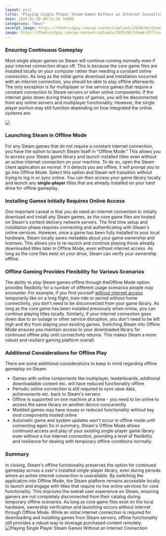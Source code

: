 ```yaml
---
layout: post
title: "Playing Single Player Steam Games Without an Internet Connection"
date: 2024-01-30 09:11:56 +0000
categories: "News"
excerpt_image: https://thedroidguy.com/wp-content/uploads/2020/08/Steam-Offline-Mode-logo.jpg
image: https://thedroidguy.com/wp-content/uploads/2020/08/Steam-Offline-Mode-logo.jpg
---
```


### Ensuring Continuous Gameplay
Most single player games on Steam will continue running normally even if your internet connection drops off. This is because the core game files are installed locally on your computer rather than needing a constant online connection. As long as the initial game download and installation occurred with an internet connection, you should be able to play offline afterwards. 
The only exception is for multiplayer or live service games that require a constant connection to Steam servers or other online components. If the internet goes down during these types of games, you will be disconnected from any online servers and multiplayer functionality. However, the single player portion may still function depending on how integrated the online systems are.

![](https://techbriefly.com/wp-content/uploads/2021/02/steam-baglilik-ile-indirim-verecek-1.jpg)
### Launching Steam in Offline Mode
For any Steam games that do not require a constant internet connection, you have the option to launch Steam itself in "Offline Mode." This allows you to access your Steam game library and launch installed titles even without an active internet connection on your machine. 
To do so, open the Steam client application as normal. If it detects you are offline, it will prompt you to go into Offline Mode. Select this option and Steam will transition without trying to log in or sync online. You can then access your game library locally and launch any **single-player** titles that are already installed on your hard drive for offline gameplay.
### Installing Games Initially Requires Online Access
One important caveat is that you do need an internet connection to initially download and install any Steam games, as the core game files are hosted on Steam's content delivery network servers. The first time setup and installation phase requires connecting and authenticating with Steam's online services.
However, once a game has been fully installed to your local hardware, Steam locally saves metadata about your game ownership and licenses. This allows you to re-launch and continue playing those already downloaded titles later in Offline Mode, even without internet access. As long as the core files exist on your drive, Steam can verify your ownership offline.
### Offline Gaming Provides Flexibility for Various Scenarios
The ability to play Steam games offline through theOffline Mode option provides flexibility for a number of different usage scenarios people may encounter. For example, if you find yourself [without internet access](https://store.fi.io.vn/xmas-matching-holiday-outfits-shiba-inu-dog-christmas-tree-2) temporarily like on a long flight, train ride or period without home connectivity, you don't need to be disconnected from your game library. As long as the core game has been installed previously when online, you can continue playing titles locally.
Similarly, if your internet connection goes down due to an outage or other service disruption, you don't need to be left high and dry from playing your existing games. Switching Steam into Offline Mode ensures you maintain access to your downloaded library for continued offline play until connectivity returns. This makes Steam a more robust and resilient gaming platform overall.
### Additional Considerations for Offline Play
There are some additional considerations to keep in mind regarding offline gameplay on Steam:
- Games with online components like multiplayer, leaderboards, additional downloadable content etc. will have reduced functionality offline 
- Periodic online connection is still required to sync save data, achievements etc. back to Steam's servers
- Offline is supported on one machine at a time - you need to be online to access the same library on another device concurrently
- Modded games may have issues or reduced functionality without key mod components hosted online
- Automatic game and system updates won't occur in offline mode until connecting again
So in summary, Steam's Offline Mode allows continued access and play of your existing single-player game library even without a live internet connection, providing a level of flexibility and resilience for dealing with temporary offline conditions normally.
### Summary
In closing, Steam's offline functionality preserves the option for continued gameplay across a user's installed single-player library, even during periods where an active internet connection is unavailable. By switching the application into Offline Mode, the Steam platform remains accessible locally to launch and engage with titles that require no live online services for core functionality. 
This improves the overall user experience on Steam, ensuring gamers are not completely disconnected from their catalog during temporary offline scenarios. As long as core game files exist on the local hardware, ownership verification and launching occurs without internet through Offline Mode. While an initial internet connection is required for downloading and installing games from Steam servers, offline functionality still provides a robust way to leverage purchased content remotely.
![Playing Single Player Steam Games Without an Internet Connection](https://thedroidguy.com/wp-content/uploads/2020/08/Steam-Offline-Mode-logo.jpg)